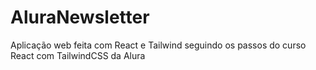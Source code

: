 # AluraNewsletter
Aplicação web feita com React e Tailwind seguindo os passos do curso React com TailwindCSS da Alura
